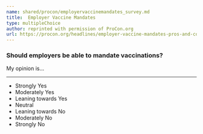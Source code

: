 ```yaml
---
name: shared/procon/employervaccinemandates_survey.md
title:  Employer Vaccine Mandates 
type: multipleChoice
author: reprinted with permission of ProCon.org
url: https://procon.org/headlines/employer-vaccine-mandates-pros-and-cons-should-employers-be-able-to-mandate-vaccinations/ 
---
```


###  Should employers be able to mandate vaccinations?

My opinion is...

---

- Strongly Yes
- Moderately Yes
- Leaning towards Yes
- Neutral
- Leaning towards No
- Moderately No
- Strongly No

